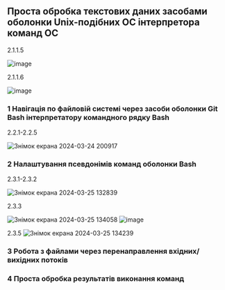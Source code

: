 <h2>Проста обробка текстових даних засобами оболонки Unix-подібних
ОС інтерпретора команд ОС</h2>
2.1.1.5

![image](https://github.com/Costober/WebAR-Template/assets/162455632/4ccafd3f-7c11-4a6a-8472-959c369b653e)

2.1.1.6

![image](https://github.com/Costober/WebAR-Template/assets/162455632/c170c44c-a087-4345-9f36-8138d031b038)

<h3>1 Навігація по файловій системі через засоби оболонки Git Bash інтерпретатору командного
рядку Bash</h3>

2.2.1-2.2.5

![Знімок екрана 2024-03-24 200917](https://github.com/Costober/WebAR-Template/assets/162455632/0bd0e856-be25-4dc3-bc04-a27f762ec756)


<h3>2 Налаштування псевдонімів команд оболонки Bash</h3>

2.3.1-2.3.2

![Знімок екрана 2024-03-25 132839](https://github.com/Costober/WebAR-Template/assets/162455632/d2dfda08-4db1-47e0-b9a3-5ce2ad21397a)


2.3.3

![Знімок екрана 2024-03-25 134058](https://github.com/Costober/WebAR-Template/assets/162455632/fb5057e5-22b5-4bc7-bb34-84f46f411692)
![image](https://github.com/Costober/WebAR-Template/assets/162455632/a0438d42-c68a-465a-a169-0b6f715851d2)

2.3.5
![Знімок екрана 2024-03-25 134239](https://github.com/Costober/WebAR-Template/assets/162455632/6c19b06a-6332-420c-b717-4cdf5da07fc6)

<h3>3 Робота з файлами через перенаправлення вхідних/вихідних потоків</h3>



<h3>4 Проста обробка результатів виконання команд</h3>
